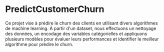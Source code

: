 # PredictCustomerChurn
Ce projet vise à prédire le churn des clients en utilisant divers algorithmes de machine learning. À partir d'un dataset, nous effectuons un nettoyage des données, un encodage des variables catégorielles et appliquons plusieurs modèles pour évaluer leurs performances et identifier le meilleur algorithme pour prédire le churn.
